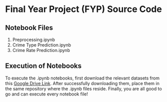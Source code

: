# Final Year Project (FYP) Source Code

## Notebook Files

1. Preprocessing.ipynb
2. Crime Type Prediction.ipynb
3. Crime Rate Prediction.ipynb

## Execution of Notebooks

To execute the .ipynb notebooks, first download the relevant datasets from this [Google Drive Link](https://pages.github.com/). After successfully downloading them, place them in the same repository where the .ipynb files reside. Finally, you are all good to go and can execute every notebook file!
